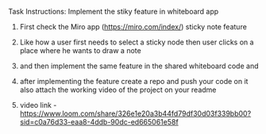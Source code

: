 Task Instructions: Implement the stiky feature in whiteboard app

1. First check the Miro app (https://miro.com/index/) sticky note feature 
2. Like how a user first needs to select a sticky node then user clicks on a place where he wants to draw a note 
3. and then implement the same feature in the shared whiteboard code and 
4. after implementing the feature create a repo and push your code on it also attach the working video of the project on your readme 


5. video link - https://www.loom.com/share/326e1e20a3b44fd79df30d03f339bb00?sid=c0a76d33-eaa8-4ddb-90dc-ed665061e58f
